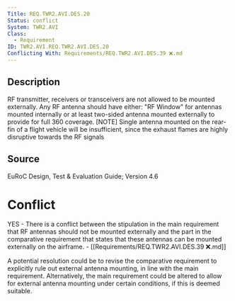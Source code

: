 ```yaml
---
Title: REQ.TWR2.AVI.DES.20
Status: conflict
System: TWR2.AVI
Class:
  - Requirement
ID: TWR2.AVI.REQ.TWR2.AVI.DES.20
Conflicting With: Requirements/REQ.TWR2.AVI.DES.39 ❌.md
---
```


## Description
RF transmitter, receivers or transceivers are not allowed to be mounted externally. Any RF antenna should have either: "RF Window" for antennas mounted internally or at least two-sided antenna mounted externally to provide for full 360 coverage. [NOTE] Single antenna mounted on the rear-fin of a flight vehicle will be insufficient, since the exhaust flames are highly disruptive towards the RF signals

## Source

EuRoC Design, Test & Evaluation Guide; Version 4.6


# Conflict

YES - There is a conflict between the stipulation in the main requirement that RF antennas should not be mounted externally and the part in the comparative requirement that states that these antennas can be mounted externally on the airframe. - [[Requirements/REQ.TWR2.AVI.DES.39 ❌.md]]

A potential resolution could be to revise the comparative requirement to explicitly rule out external antenna mounting, in line with the main requirement. Alternatively, the main requirement could be altered to allow for external antenna mounting under certain conditions, if this is deemed suitable.